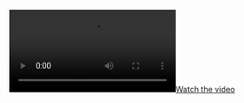 
[![Watch the video](https://github.com/patrick3s/Planet-Simulation/blob/main/assets/demo.mov)](https://github.com/patrick3s/Planet-Simulation/blob/main/assets/demo.mov)
